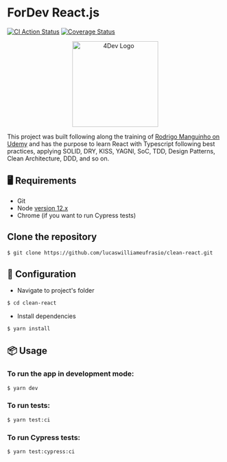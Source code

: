 # ForDev React.js

[![CI Action Status](https://github.com/lucaswilliameufrasio/clean-react/workflows/CI/badge.svg)](https://github.com/lucaswilliameufrasio/clean-react/workflows/CI/badge.svg)
[![Coverage Status](https://coveralls.io/repos/github/lucaswilliameufrasio/clean-react/badge.svg?branch=master)](https://coveralls.io/github/lucaswilliameufrasio/clean-react?branch=master)

<div align="center">
<img width="200"
src="https://user-images.githubusercontent.com/34021576/106562432-0cdf3d80-6509-11eb-9004-556737c3cdb3.png" alt="4Dev Logo"
    />
</div>

This project was built following along the training of [Rodrigo Manguinho on Udemy](https://www.udemy.com/course/react-com-mango/) and has the purpose to learn React with Typescript following best practices, applying SOLID, DRY, KISS, YAGNI, SoC, TDD, Design Patterns, Clean Architecture, DDD, and so on.

<h2 id="requirements">🖥 Requirements </h2>

- Git
- Node [version 12.x](https://nodejs.org/en/download/releases/)
- Chrome (if you want to run Cypress tests)

## Clone the repository

``` bash
$ git clone https://github.com/lucaswilliameufrasio/clean-react.git
```

## 🔨 Configuration

- Navigate to project's folder

``` bash
$ cd clean-react
```

- Install dependencies

``` bash
$ yarn install
```

<h2 id="usage">📦 Usage</h2>

### To run the app in development mode:

``` bash
$ yarn dev
```

### To run tests:

``` bash
$ yarn test:ci
```

### To run Cypress tests:

``` bash
$ yarn test:cypress:ci
```


